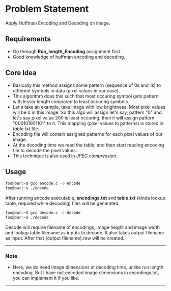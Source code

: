 # Problem Statement
Apply Huffman Encoding and Decoding on image.

## Requirements
* Go through **Run_length_Encoding** assignment first.
* Good knowledge of huffman encoding and decoding.

## Core Idea
* Basically this method assigns some pattern (sequence of 0s and 1s) to different symbols in data (pixel values in our case).  
* This algorithm does this such that most occuring symbol gets pattern with lesser length compared to least occuring symbols.
* Let's take an example, take image with low brightness. Most pixel values will be 0 in this image. So this algo will assign let's say, pattern "0" and let's say pixel value 200 is least occuring, then it will assign pattern "000101001101" to it. This mapping (pixel values to patterns) is stored in *table.txt* file.
* Encoding file will contain assigned patterns for each pixel values of our image.
* At the decoding time we read the table, and then start reading encoding file to decode the pixel values.
* This technique is also used in *JPEG compression*.

## Usage
```bash
foo@bar:~$ gcc encode.c -o encode
foo@bar:~$ ./encode
```
After running encode executable, **encodings.txt** and **table.txt** (kinda lookup table, required while decoding) files will be generated.

```bash
foo@bar:~$ gcc decode.c -o decode
foo@bar:~$ ./decode
```
Decode will require filename of encodings, image height and image width and lookup table filename as inputs to decode. It also takes output filename as input. After that {output filename}.raw will be created.

---
### Note
* Here, we do need image dimensions at decoding time, unlike run length encoding. But I have not encoded image dimensions in encodings.txt, you can implement it if you like.
---